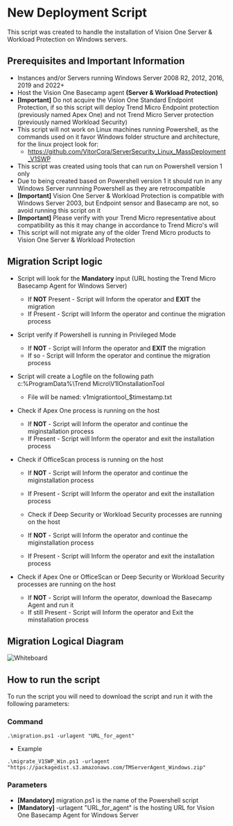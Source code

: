 # New Deployment Script

This script was created to handle the installation of Vision One Server & Workload Protection on Windows servers.

## Prerequisites and Important Information

  - Instances and/or Servers running Windows Server 2008 R2, 2012, 2016, 2019 and 2022+
  - Host the Vision One Basecamp agent **(Server & Workload Protection)**
  - **[Important]** Do not acquire the Vision One Standard Endpoint Protection, if so this script will deploy Trend Micro Endpoint protection (previously named Apex One) and not Trend Micro Server protection (previously named Workload Security)
  - This script will not work on Linux machines running Powershell, as the commands used on it favor Windows folder structure and architecture, for the linux project look for:
    - https://github.com/VitorCora/ServerSecurity_Linux_MassDeployment_V1SWP  
  - This script was created using tools that can run on Powershell version 1 only
  - Due to being created based on Powershell version 1 it should run in any Windows Server runnning Powershell as they are retrocompatible
  - **[Important]** Vision One Server & Workload Protection is compatible with Windows Server 2003, but Endpoint sensor and Basecamp are not, so avoid running this script on it
  - **[Important]** Please verify with your Trend Micro representative about compatibility as this it may change in accordance to Trend Micro's will
  - This script will not migrate any of the older Trend Micro products to Vision One Server & Workload Protection

## Migration Script logic

  - Script will look for the **Mandatory** input (URL hosting the Trend Micro Basecamp Agent for Windows Server)
    - If **NOT** Present - Script will Inform the operator and **EXIT** the migration
    - If Present - Script will Inform the operator and continue the migration process    
  
  - Script verify if Powershell is running in Privileged Mode
    - If **NOT** - Script will Inform the operator and **EXIT** the migration
    - If so - Script will Inform the operator and continue the migration process
    
  - Script will create a Logfile on the following path c:\%ProgramData%\Trend Micro\V1IOnstallationTool
    - File will be named:   v1migrationtool_$timestamp.txt
    
  - Check if Apex One process is running on the host
    - If **NOT** - Script will Inform the operator and continue the miginstallation process
    - If Present - Script will Inform the operator and exit the installation process

  - Check if OfficeScan process is running on the host
    - If **NOT** - Script will Inform the operator and continue the miginstallation process
    - If Present - Script will Inform the operator and exit the installation process

    - Check if Deep Security or Workload Security processes are running on the host
    - If **NOT** - Script will Inform the operator and continue the miginstallation process
    - If Present - Script will Inform the operator and exit the installation process
  
  - Check if Apex One or OfficeScan or Deep Security or Workload Security processes are running on the host
    - If **NOT** - Script will Inform the operator, download the Basecamp Agent and run it
    - If still Present - Script will Inform the operator and Exit the minstallation process

## Migration Logical Diagram

![Whiteboard](https://github.com/VitorCora/ServerSecurity_Windows_MassDeployment_V1SWP/assets/59590152/0261c3b2-84e1-4a5f-8b6e-14869153e1cc)


## How to run the script

To run the script you will need to download the script and run it with the following parameters:

### Command

```
.\migration.ps1 -urlagent "URL_for_agent"
```
  - Example

```
.\migrate_V1SWP_Win.ps1 -urlagent "https://packagedist.s3.amazonaws.com/TMServerAgent_Windows.zip"

```

### Parameters

  - **[Mandatory]** migration.ps1 is the name of the Powershell script
  - **[Mandatory]** -urlagent "URL_for_agent" is the hosting URL for Vision One Basecamp Agent for Windows Server
















